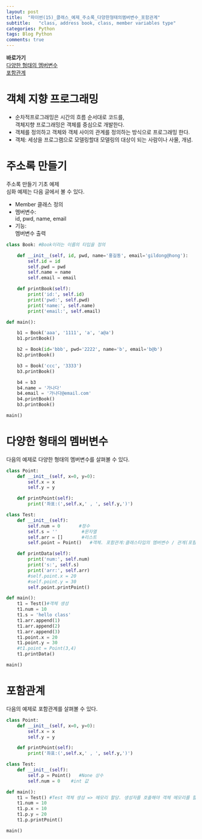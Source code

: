 ```yaml
---  
layout: post  
title:  "파이썬(15)_클래스_예제_주소록_다양한형태의멤버변수_포함관계"  
subtitle:   "class, address book, class, member variables type"  
categories: Python  
tags: Blog Python
comments: true  
---  
```


**바로가기**       
[다양한 형태의 멤버변수](#다양한-형태의-멤버변수)          
[포함관계](#포함관계)           

# 객체 지향 프로그래밍

- 순차적프로그래밍은 시간의 흐름 순서대로 코드를,     
객체지향 프로그래밍은 객체를 중심으로 개발한다.     
- 객체를 정의하고 객체와 객체 사이의 관계를 정의하는 방식으로 프로그래밍 한다.     
- 객체: 세상을 프로그램으로 모델링할대 모델링의 대상이 되는 사람이나 사물, 개념.     


# 주소록 만들기       

주소록 만들기 기초 예제     
심화 예제는 다음 글에서 볼 수 있다.     
- Member 클래스 정의      
- 멤버변수:      
id, pwd, name, email      
- 기능:      
멤버변수 출력      

~~~python
class Book: #Book이라는 이름의 타입을 정의

    def __init__(self, id, pwd, name='홍길동', email='gildong@hong'):
        self.id = id
        self.pwd = pwd
        self.name = name
        self.email = email

    def printBook(self):
        print('id:', self.id)
        print('pwd:', self.pwd)
        print('name:', self.name)
        print('email:', self.email)

def main():

    b1 = Book('aaa', '1111', 'a', 'a@a')
    b1.printBook()

    b2 = Book(id='bbb', pwd='2222', name='b', email='b@b')
    b2.printBook()

    b3 = Book('ccc', '3333')
    b3.printBook()

    b4 = b3
    b4.name = '가나다'
    b4.email = '가나다@email.com'
    b4.printBook()
    b3.printBook()

main()
~~~

# 다양한 형태의 멤버변수

다음의 예제로 다양한 형태의 멤버변수를 살펴볼 수 있다.

~~~python
class Point:
    def __init__(self, x=0, y=0):
        self.x = x
        self.y = y

    def printPoint(self):
        print('좌표:(',self.x,' , ', self.y,')')

class Test:
    def __init__(self):
        self.num = 0       #정수
        self.s = ''         #문자열
        self.arr = []       #리스트
        self.point = Point()   #객체. 포함관계:클래스타입의 멤버변수 / 관계(포함관계-has a, 상속관계-is a)

    def printData(self):
        print('num:', self.num)
        print('s:', self.s)
        print('arr:', self.arr)
        #self.point.x = 20
        #self.point.y = 30
        self.point.printPoint()

def main():
    t1 = Test()#객체 생성
    t1.num = 10
    t1.s = 'hello class'
    t1.arr.append(1)
    t1.arr.append(2)
    t1.arr.append(3)
    t1.point.x = 20
    t1.point.y = 30
    #t1.point = Point(3,4)
    t1.printData()

main()
~~~

# 포함관계

다음의 예제로 포함관계를 살펴볼 수 있다.

~~~python
class Point:
    def __init__(self, x=0, y=0):
        self.x = x
        self.y = y

    def printPoint(self):
        print('좌표:(',self.x,' , ', self.y,')')

class Test:
    def __init__(self):
        self.p = Point()   #None 상수
        self.num = 0    #int 값

def main():
    t1 = Test() #Test 객체 생성 => 메모리 할당. 생성자를 호출해야 객체 메모리를 할당받는다
    t1.num = 10
    t1.p.x = 10
    t1.p.y = 20
    t1.p.printPoint()

main()
~~~
